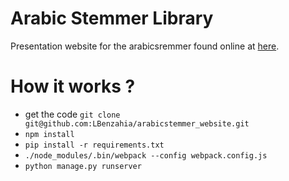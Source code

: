 Arabic Stemmer Library
=======================================
Presentation website for the arabicsremmer  found online at [here](http://www.arabicstemmer.com).

How it works ?
=======================================
* get the code `git clone git@github.com:LBenzahia/arabicstemmer_website.git`
* `npm install`
* `pip install -r requirements.txt`
* `./node_modules/.bin/webpack --config webpack.config.js`
* `python manage.py runserver`

